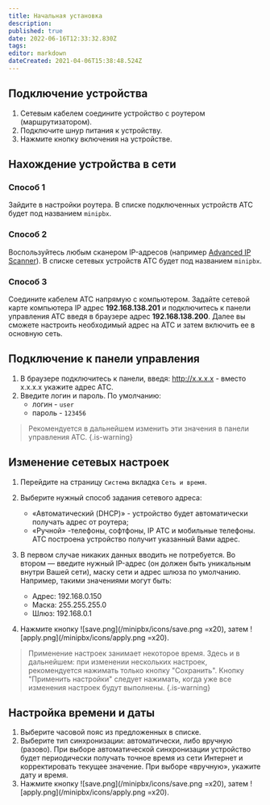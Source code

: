 ```yaml
---
title: Начальная установка
description: 
published: true
date: 2022-06-16T12:33:32.830Z
tags: 
editor: markdown
dateCreated: 2021-04-06T15:38:48.524Z
---
```


## <a id="подключение-устройства"></a>**Подключение устройства**
1. Сетевым кабелем соедините устройство с роутером (маршрутизатором).
2. Подключите шнур питания к устройству.
3. Нажмите кнопку включения на устройстве.

## <a id="find"></a>**Нахождение устройства в сети**
### Способ 1
Зайдите в настройки роутера. В списке подключенных устройств АТС будет под названием `minipbx`.
### Способ 2
Воспользуйтесь любым сканером IP-адресов (например [Advanced IP Scanner](https://www.advanced-ip-scanner.com/ru/)). В списке сетевых устройств АТС будет под названием `minipbx`.
### Способ 3
Соедините кабелем АТС напрямую с компьютером. Задайте сетевой карте компьютера IP адрес **192.168.138.201** и подключитесь к панели управления АТС введя в браузере адрес **192.168.138.200**. Далее вы сможете настроить необходимый адрес на АТС и затем включить ее в основную сеть.

## <a id="connect_to_panel"></a>**Подключение к панели управления**
1. В браузере подключитесь к панели, введя:
http://х.х.х.х - вместо х.х.х.х укажите адрес АТС.
2. Введите логин и пароль. По умолчанию:
   - логин - `user`
   - пароль - `123456`
> Рекомендуется в дальнейшем изменить эти значения в панели управления АТС.
{.is-warning}

## <a id="network_setup"></a>**Изменение сетевых настроек**
1. Перейдите на страницу ```Система``` вкладка ```Сеть и время```.
2. Выберите нужный способ задания сетевого адреса:
   - «Автоматический (DHCP)» - устройство будет автоматически получать адрес от роутера;
   - «Ручной» -телефоны, софтфоны, IP АТС и мобильные телефоны. АТС построена устройство получит указанный Вами адрес.

3. В первом случае никаких данных вводить не потребуется. Во втором — введите нужный IP-адрес (он должен быть уникальным внутри Вашей сети), маску сети и адрес шлюза по умолчанию. Например, такими значениями могут быть:
   - Адрес: 192.168.0.150
   - Маска: 255.255.255.0
   - Шлюз: 192.168.0.1

4. Нажмите кнопку ![save.png](/minipbx/icons/save.png =x20), затем ![apply.png](/minipbx/icons/apply.png =x20).


> Применение настроек занимает некоторое время. Здесь и в дальнейшем: при изменении нескольких настроек, рекомендуется нажимать только кнопку "Сохранить". Кнопку "Применить настройки" следует нажимать, когда уже все изменения настроек будут выполнены.
{.is-warning}

## <a id="date_time_setup"></a>**Настройка времени и даты**
1. Выберите часовой пояс из предложенных в списке.
2. Выберите тип синхронизации: автоматически, либо вручную (разово). При выборе автоматической синхронизации устройство будет периодически получать точное время из сети Интернет и корректировать текущее значение. При выборе «вручную», укажите дату и время.
3. Нажмите кнопку ![save.png](/minipbx/icons/save.png =x20), затем ![apply.png](/minipbx/icons/apply.png =x20).
